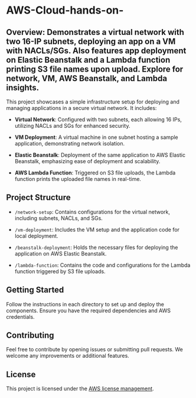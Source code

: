 # AWS-Cloud-hands-on-
## Overview: Demonstrates a virtual network with two 16-IP subnets, deploying an app on a VM with NACLs/SGs. Also features app deployment on Elastic Beanstalk and a Lambda function printing S3 file names upon upload. Explore for network, VM, AWS Beanstalk, and Lambda insights.


This project showcases a simple infrastructure setup for deploying and managing applications in a secure virtual network. It includes:

- **Virtual Network**: Configured with two subnets, each allowing 16 IPs, utilizing NACLs and SGs for enhanced security.

- **VM Deployment**: A virtual machine in one subnet hosting a sample application, demonstrating network isolation.

- **Elastic Beanstalk**: Deployment of the same application to AWS Elastic Beanstalk, emphasizing ease of deployment and scalability.

- **AWS Lambda Function**: Triggered on S3 file uploads, the Lambda function prints the uploaded file names in real-time.

## Project Structure

- `/network-setup`: Contains configurations for the virtual network, including subnets, NACLs, and SGs.

- `/vm-deployment`: Includes the VM setup and the application code for local deployment.

- `/beanstalk-deployment`: Holds the necessary files for deploying the application on AWS Elastic Beanstalk.

- `/lambda-function`: Contains the code and configurations for the Lambda function triggered by S3 file uploads.

## Getting Started

Follow the instructions in each directory to set up and deploy the components. Ensure you have the required dependencies and AWS credentials.

## Contributing

Feel free to contribute by opening issues or submitting pull requests. We welcome any improvements or additional features.

## License

This project is licensed under the [AWS license management](LICENSE).

